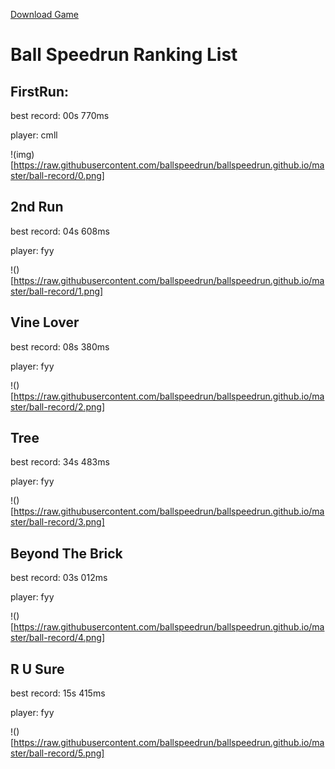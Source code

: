 [Download Game](https://github.com/ballspeedrun/ballspeedrun.github.io/tree/main/Ball)

# Ball Speedrun Ranking List

## FirstRun:

best record: 00s 770ms

player: cmll

!(img)[https://raw.githubusercontent.com/ballspeedrun/ballspeedrun.github.io/master/ball-record/0.png]

## 2nd Run

best record: 04s 608ms

player: fyy

!()[https://raw.githubusercontent.com/ballspeedrun/ballspeedrun.github.io/master/ball-record/1.png]

## Vine Lover

best record: 08s 380ms

player: fyy

!()[https://raw.githubusercontent.com/ballspeedrun/ballspeedrun.github.io/master/ball-record/2.png]

## Tree

best record: 34s 483ms

player: fyy

!()[https://raw.githubusercontent.com/ballspeedrun/ballspeedrun.github.io/master/ball-record/3.png]

## Beyond The Brick

best record: 03s 012ms

player: fyy

!()[https://raw.githubusercontent.com/ballspeedrun/ballspeedrun.github.io/master/ball-record/4.png]

## R U Sure

best record: 15s 415ms

player: fyy

!()[https://raw.githubusercontent.com/ballspeedrun/ballspeedrun.github.io/master/ball-record/5.png]
